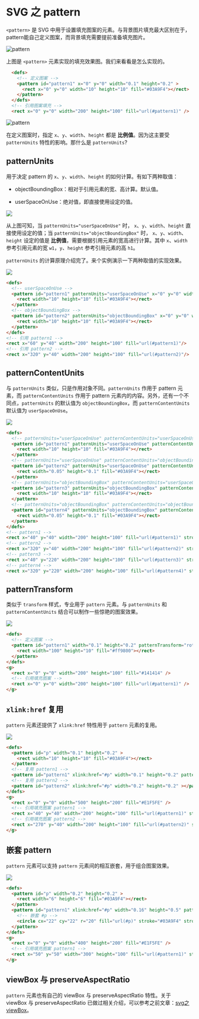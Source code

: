 # SVG 之 pattern

`<pattern>` 是 SVG 中用于设置填充图案的元素。与背景图片填充最大区别在于，pattern能自己定义图案，而背景填充需要提前准备填充图片。


![pattern](./imgs/p0.svg)


上图是 `<pattern>` 元素实现的填充效果图。我们来看看是怎么实现的。

```html
  <defs>
    <!-- 定义图案 -->
    <pattern id="pattern1" x="0" y="0" width="0.1" height="0.2" >
      <rect x="0" y="0" width="10" height="10" fill="#03A9F4"></rect>
    </pattern> 
  </defs>
  <!-- 引用图案填充 -->
  <rect x="0" y="0" width="200" height="100" fill="url(#pattern1)" />
```
![pattern](./imgs/p1.svg)

在定义图案时，指定 `x`、`y`、`width`、`height` 都是 **比例值**。因为这主要受 `patternUnits` 特性的影响。那什么是 `patternUnits`?

## patternUnits

用于决定 pattern 的 `x`、`y`、`width`、`height` 的如何计算。有如下两种取值：

- objectBoundingBox：相对于引用元素的宽、高计算。默认值。

- userSpaceOnUse：绝对值，即直接使用设定的值。

![](./imgs/p2.svg)

从上图可知，当 `patternUnits="userSpaceOnUse"` 时， `x`、`y`、`width`、`height` 直接使用设定的值；当 `patternUnits="objectBoundingBox"` 时， `x`、`y`、`width`、`height` 设定的值是 **比例值**，需要根据引用元素的宽高进行计算。其中 `x`、`width` 参考引用元素的宽 `w1`，`y`、`height` 参考引用元素的高 `h1`。

`patternUnits` 的计算原理介绍完了。来个实例演示一下两种取值的实现效果。

![](./imgs/p3.svg)

```html
<defs>
  <!-- userSpaceOnUse -->
  <pattern id="pattern1" patternUnits="userSpaceOnUse" x="0" y="0" width="20" height="20" >
    <rect width="10" height="10" fill="#03A9F4"></rect>
  </pattern>
  <!-- objectBoundingBox -->
  <pattern id="pattern2" patternUnits="objectBoundingBox" x="0" y="0" width="0.1" height="0.2" >
    <rect width="10" height="10" fill="#03A9F4"></rect>
  </pattern> 
</defs>
<!-- 引用 pattern1 -->
<rect x="60" y="40" width="200" height="100" fill="url(#pattern1)"/>
<!-- 引用 pattern2 -->
<rect x="320" y="40" width="200" height="100" fill="url(#pattern2)"/>
```

## patternContentUnits

与 `patternUnits` 类似，只是作用对象不同。`patternUnits` 作用于 pattern 元素，而 `patternContentUnits` 作用于 pattern 元素内的内容。另外，还有一个不同点，`patternUnits` 的默认值为 `objectBoundingBox`，而 `patternContentUnits` 默认值为 `userSpaceOnUse`。

![](./imgs/p4.svg)

```html
<defs>
  <!-- patternUnits="userSpaceOnUse" patternContentUnits="userSpaceOnUse" -->
  <pattern id="pattern1" patternUnits="userSpaceOnUse" patternContentUnits="userSpaceOnUse" x="0" y="0" width="20" height="20" >
    <rect width="10" height="10" fill="#03A9F4"></rect>
  </pattern> 
  <!-- patternUnits="userSpaceOnUse" patternContentUnits="objectBoundingBox" -->
  <pattern id="pattern2" patternUnits="userSpaceOnUse" patternContentUnits="objectBoundingBox" x="0" y="0" width="20" height="20" >
    <rect width="0.05" height="0.1" fill="#03A9F4"></rect>
  </pattern> 
  <!-- patternUnits="objectBoundingBox" patternContentUnits="userSpaceOnUse" -->
  <pattern id="pattern3" patternUnits="objectBoundingBox" patternContentUnits="userSpaceOnUse" x="0" y="0" width="0.1" height="0.2" >
    <rect width="10" height="10" fill="#03A9F4"></rect>
  </pattern> 
  <!-- patternUnits="objectBoundingBox" patternContentUnits="objectBoundingBox" -->
  <pattern id="pattern4" patternUnits="objectBoundingBox" patternContentUnits="objectBoundingBox" x="0" y="0" width="0.1" height="0.2" >
    <rect width="0.05" height="0.1" fill="#03A9F4"></rect>
  </pattern> 
</defs>
<!-- pattern1 -->
<rect x="40" y="40" width="200" height="100" fill="url(#pattern1)" stroke="red" stroke-dasharray="4"/>
<!-- pattern2 -->
<rect x="320" y="40" width="200" height="100" fill="url(#pattern2)" stroke="red" stroke-dasharray="4"/>
<!-- pattern3 -->
<rect x="40" y="220" width="200" height="100" fill="url(#pattern3)" stroke="red" stroke-dasharray="4"/>
<!-- pattern4 -->
<rect x="320" y="220" width="200" height="100" fill="url(#pattern4)" stroke="red" stroke-dasharray="4"/>
```

## patternTransform

类似于 `transform` 样式，专业用于 `pattern` 元素。与 `patternUnits` 和 `patternContentUnits` 结合可以制作一些惊艳的图案效果。

![](./imgs/p5.svg)

```html
<defs>
  <!-- 定义图案 -->
  <pattern id="pattern1" width="0.1" height="0.2" patternTransform="rotate(-45)" >
    <rect width="100" height="10" fill="#ff9800"></rect>
  </pattern> 
</defs>
<g>
  <rect x="0" y="0" width="200" height="100" fill="#141414" />
  <!-- 引用填充图案 -->
  <rect x="0" y="0" width="200" height="100" fill="url(#pattern1)" />
</g>
```

## `xlink:href` 复用

`pattern` 元素还提供了 `xlink:href` 特性用于 `pattern` 元素的复用。

![](./imgs/p6.svg)

```html
<defs>
  <pattern id="p" width="0.1" height="0.2" >
    <rect width="10" height="10" fill="#03A9F4"></rect>
  </pattern>
  <!-- 复用 pattern1 -->
  <pattern id="pattern1" xlink:href="#p" width="0.1" height="0.2" patternTransform="rotate(-45)" ></pattern> 
  <!-- 复用 pattern2 -->
  <pattern id="pattern2" xlink:href="#p" width="0.2" height="0.2" ></pattern> 
</defs>
<g>
  <rect x="0" y="0" width="500" height="200" fill="#E1F5FE" />
  <!-- 引用填充图案 pattern1 -->
  <rect x="40" y="40" width="200" height="100" fill="url(#pattern1)" stroke="red" stroke-dasharray="4"/>
  <!-- 引用填充图案 pattern2 -->
  <rect x="270" y="40" width="200" height="100" fill="url(#pattern2)" stroke="red" stroke-dasharray="4"/>
</g>
```

## 嵌套 pattern

`pattern` 元素可以支持 `pattern` 元素间的相互嵌套，用于组合图案效果。

![](./imgs/p7.svg)

```html
<defs>
  <pattern id="p" width="0.2" height="0.2" >
    <rect width="6" height="6" fill="#03A9F4"></rect>
  </pattern> 
  <pattern id="pattern1" xlink:href="#p" width="0.16" height="0.5" patternTransform="rotate(-45)">
    <!-- 嵌套 #p -->
    <circle cx="22" cy="22" r="20" fill="url(#p)" stroke="#03A9F4" stroke-width="2"/>
  </pattern> 
</defs>
<g>
  <rect x="0" y="0" width="400" height="200" fill="#E1F5FE" />
  <!-- 引用填充图案 pattern1 -->
  <rect x="50" y="50" width="300" height="100" fill="url(#pattern1)" stroke="red" stroke-dasharray="4"/>
</g>
```

## viewBox 与 preserveAspectRatio

`pattern` 元素也有自己的 viewBox 与 preserveAspectRatio 特性。关于 viewBox 与 preserveAspectRatio 已做过相关介绍，可以参考之前文章：[svg之viewBox](./svg之viewBox/svg之viewBox.md)。
